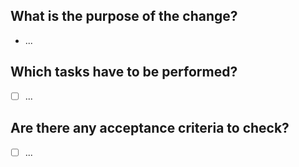 <!--
SPDX-FileCopyrightText: 2023 German Aerospace Center (DLR)

SPDX-License-Identifier: MPL-2.0+
-->

## What is the purpose of the change?
- ...

## Which tasks have to be performed?
- [ ] ...


## Are there any acceptance criteria to check?
- [ ] ...
